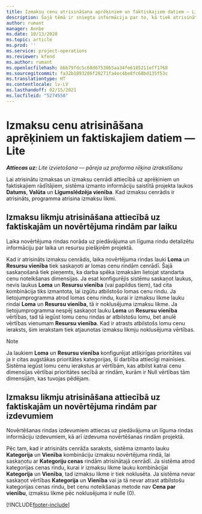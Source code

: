 ```yaml
---
title: Izmaksu cenu atrisināšana aprēķiniem un faktiskajiem datiem — Lite
description: Šajā tēmā ir sniegta informācija par to, kā tiek atrisinātas novērtējumu un faktiskās izmaksas.
author: rumant
manager: Annbe
ms.date: 10/13/2020
ms.topic: article
ms.prod: ''
ms.service: project-operations
ms.reviewer: kfend
ms.author: rumant
ms.openlocfilehash: bbb79fdc5c68d67530b5aa34fe6105211eff1768
ms.sourcegitcommit: fa32b1893286f20271fa4ec4be8fc68bd135f53c
ms.translationtype: HT
ms.contentlocale: lv-LV
ms.lasthandoff: 02/15/2021
ms.locfileid: "5274558"
---
```

# <a name="resolve-cost-prices-on-estimates-and-actuals---lite"></a>Izmaksu cenu atrisināšana aprēķiniem un faktiskajiem datiem — Lite

_**Attiecas uz:** Lite izvietošana — pāreja uz proforma rēķina izrakstīšanu_

Lai atrisinātu izmaksas un izmaksu cenrādi attiecībā uz aprēķiniem un faktiskajiem rādītājiem, sistēma izmanto informāciju saistītā projekta laukos **Datums**, **Valūta** un **Līgumslēdzēja vienība**. Kad izmaksu cenrādis ir atrisināts, programma atrisina izmaksu likmi.

## <a name="resolving-cost-rates-on-actual-and-estimate-lines-for-time"></a>Izmaksu likmju atrisināšana attiecībā uz faktiskajām un novērtējuma rindām par laiku

Laika novērtējuma rindas norāda uz piedāvājuma un līguma rindu detalizētu informāciju par laika un resursu piešķirēm projektā.

Kad ir atrisināts izmaksu cenrādis, laika novērtējuma rindas lauki **Loma** un **Resursu vienība** tiek saskaņoti ar lomas cenu rindām cenrādī. Šajā saskaņošanā tiek pieņemts, ka darba spēka izmaksām lietojat standarta cenu noteikšanas dimensijas. Ja esat konfigurējis sistēmu saskaņot laukus, nevis laukus **Loma** un **Resursu vienība** (vai papildus tiem), tad cita kombinācija tiks izmantota, lai izgūtu atbilstošo lomas cenu rindu. Ja lietojumprogramma atrod lomas cenu rindu, kurai ir izmaksu likme lauku rindai **Loma** un **Resursu vienība**, tā ir noklusējuma izmaksu likme. Ja lietojumprogramma nespēj saskaņot lauku **Loma** un **Resursu vienība** vērtības, tad tā iegūst lomu cenu rindas ar atbilstošu lomu, bet anulē vērtības vienumam **Resursu vienība**. Kad ir atrasts atbilstošs lomu cenu ieraksts, šim ierakstam tiek atjaunotas izmaksu likmju noklusējuma vērtības. 

> [!NOTE]
> Ja laukiem **Loma** un **Resursu vienība** konfigurējat atšķirīgas prioritātes vai ja ir citas augstākas prioritātes kategorijas, šī darbība attiecīgi mainīsies. Sistēma iegūst lomu cenu ierakstus ar vērtībām, kas atbilst katrai cenu dimensijas vērtībai prioritātes secībā ar rindām, kurām ir Null vērtības tām dimensijām, kas tuvojas pēdējam.

## <a name="resolving-cost-rates-on-actual-and-estimate-lines-for-expense"></a>Izmaksu likmju atrisināšana attiecībā uz faktiskajām un novērtējuma rindām par izdevumiem

Novērtēšanas rindas izdevumiem attiecas uz piedāvājuma un līguma rindas informāciju izdevumiem, kā arī izdevuma novērtēšanas rindām projektā.

Pēc tam, kad ir atrisināts cenrāža saraksts, sistēma izmanto lauku **Kategorija** un **Vienība** kombināciju izmaksu novērtējuma rindā, lai saskaņotu ar **Kategoriju cenas** rindām atrisinātajā cenrādī. Ja sistēma atrod kategorijas cenas rindu, kurai ir izmaksu likme lauku kombinācijai **Kategorija** un **Vienība**, tad izmaksu likme ir tiek noklusēta. Ja sistēma nevar saskaņot vērtības **Kategorija** un **Vienība** vai ja tā nevar atrast atbilstošu kategorijas cenas rindu, bet cenu noteikšanas metode nav **Cena par vienību**, izmaksu likme pēc noklusējuma ir nulle (0).


[!INCLUDE[footer-include](../../includes/footer-banner.md)]